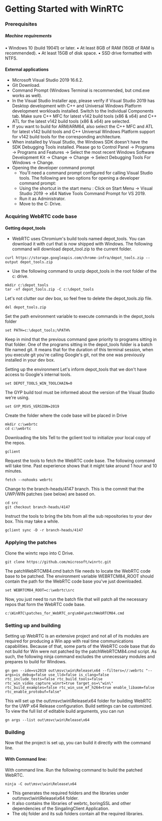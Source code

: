 # Getting Started with WinRTC
### Prerequisites
##### Machine requirements
• Windows 10 (build 19041) or later.
• At least 8GB of RAM (16GB of RAM is recommended).
• At least 15GB of disk space.
• SSD drive formatted with NTFS.
#### External applications
- Microsoft Visual Studio 2019 16.6.2.
- Git Download.
- Command Prompt (Windows Terminal is recommended, but cmd.exe works as well).
- In the Visual Studio Installer app, please verify if Visual Studio 2019 has Desktop development with C++ and Universal Windows Platform development workloads installed. Switch to the Individual Components tab. Make sure C++ MFC for latest v142 build tools (x86 & x64) and C++ ATL for the latest v142 build tools (x86 & x64) are selected.
- If you want to build for ARM/ARM64, also select the C++ MFC and ATL for latest v142 build tools and C++ Universal Windows Platform support for v142 build tools for the corresponding architecture.
- When installed by Visual Studio, the Windows SDK doesn't have the SDK Debugging Tools installed. Please go to Control Panel → Programs → Programs and Features → Select the most recent Windows Software Development Kit → Change → Change → Select Debugging Tools For Windows → Change.
- Opening the developer command prompt
    - You'll need a command prompt configured for calling Visual Studio tools. The following are two options for opening a developer command prompt:
    - Using the shortcut in the start menu : Click on Start Menu → Visual Studio 2019 → x64 Native Tools Command Prompt for VS 2019.
    - Run it as Administrator.
    - Move to the C: Drive. 
### Acquiring WebRTC code base
#### Getting depot_tools
- WebRTC uses Chromium's build tools named depot_tools. You can download it with curl that is now shipped with Windows. The following command will download depot_tool.zip to the current folder.
```
curl https://storage.googleapis.com/chrome-infra/depot_tools.zip --output depot_tools.zip
```
- Use the following command to unzip depot_tools in the root folder of the c: drive.
```
mkdir c:\depot_tools
tar -xf depot_tools.zip -C c:\depot_tools

```
Let's not clutter our dev box, so feel free to delete the depot_tools.zip file.
```
del depot_tools.zip
```

Set the path environment variable to execute commands in the depot_tools folder
```
set PATH=c:\depot_tools;%PATH%
```
Keep in mind that the previous command gave priority to programs sitting in that folder. One of the programs sitting in the depot_tools folder is a batch file named git. It means that for the duration of this terminal session, when you execute git you're calling Google's git, not the one was previously installed in your dev box.

Setting up the environment
Let's inform depot_tools that we don't have access to Google's internal tools.
```
set DEPOT_TOOLS_WIN_TOOLCHAIN=0
```
The GYP build tool must be informed about the version of the Visual Studio we're using.
```
set GYP_MSVS_VERSION=2019
```

Create the folder where the code base will be placed in Drive
```
mkdir c:\webrtc
cd c:\webrtc
```

Downloading the bits
Tell to the gclient tool to initialize your local copy of the repos.
```
gclient
```
Request the tools to fetch the WebRTC code base. The following command will take time. Past experience shows that it might take around 1 hour and 10 minutes.
```
fetch --nohooks webrtc
```

Change to the branch-heads/4147 branch. This is the commit that the UWP/WIN patches (see below) are based on.
```
cd src
git checkout branch-heads/4147
```
Instruct the tools to bring the bits from all the sub repositories to your dev box. This may take a while.
```
gclient sync -D -r branch-heads/4147
```

### Applying the patches
Clone the winrtc repo into C Drive. 
```
git clone https://github.com/microsoft/winrtc.git
```
The patchWebRTCM84.cmd batch file needs to locate the WebRTC code base to be patched. The environment variable WEBRTCM84_ROOT should contain the path for the WebRTC code base you've just downloaded.
```
set WEBRTCM84_ROOT=c:\webrtc\src
```
Now, you just need to run the batch file that will patch all the necessary repos that form the WebRTC code base.
```
c:\WinRTC\patches_for_WebRTC_org\m84\patchWebRTCM84.cmd
```
### Setting up and building
Setting up WebRTC is an extensive project and not all of its modules are required for producing a Win app with real time communications capabilities. Because of that, some parts of the WebRTC code base that do not build for Win were not patched by the patchWebRTCM84.cmd script. As such, the following ninja command excludes the unnecessary modules and prepares to build for Windows.
```
gn gen --ide=vs2019 out\msvc\win\Release\x64 --filters=//:webrtc "--args=is_debug=false use_lld=false is_clang=false rtc_include_tests=false rtc_build_tools=false rtc_win_video_capture_winrt=true target_os=\"win\" rtc_build_examples=false rtc_win_use_mf_h264=true enable_libaom=false rtc_enable_protobuf=false"
```
This will set up the out\msvc\win\Release\x64 folder for building WebRTC for the UWP x64 Release configuration. Build settings can be customized. To view the full list of editable build arguments, you can run
```
gn args --list out\msvc\win\Release\x64
```
### Building
Now that the project is set up, you can build it directly with the command line.
#### With Command line:
With command line. Run the following command to build the patched WebRTC.
```
ninja -C out\msvc\win\Release\x64
```
- This generates the required folders and the libraries under out\msvc\win\Release\x64 folder.
- It also contains the libraries of webrtc, boringSSL and other dependencies of the SingalingClient Application.
- The obj folder and its sub folders contain all the required libraries.   
